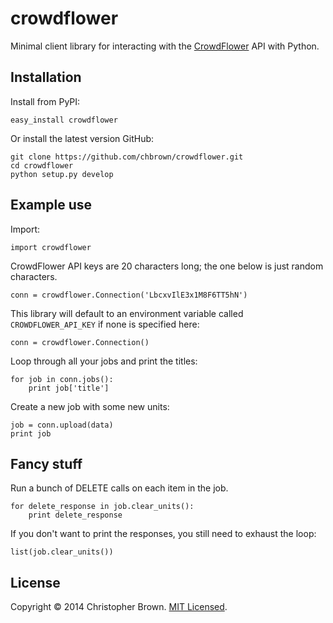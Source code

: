 # crowdflower

Minimal client library for interacting with the [CrowdFlower](http://www.crowdflower.com/) API with Python.


## Installation

Install from PyPI:

    easy_install crowdflower

Or install the latest version GitHub:

    git clone https://github.com/chbrown/crowdflower.git
    cd crowdflower
    python setup.py develop


## Example use

Import:

    import crowdflower

CrowdFlower API keys are 20 characters long; the one below is just random characters.

    conn = crowdflower.Connection('LbcxvIlE3x1M8F6TT5hN')

This library will default to an environment variable called `CROWDFLOWER_API_KEY` if
none is specified here:

    conn = crowdflower.Connection()

Loop through all your jobs and print the titles:

    for job in conn.jobs():
        print job['title']

Create a new job with some new units:

    job = conn.upload(data)
    print job


## Fancy stuff

Run a bunch of DELETE calls on each item in the job.

    for delete_response in job.clear_units():
        print delete_response

If you don't want to print the responses, you still need to exhaust the loop:

    list(job.clear_units())


## License

Copyright © 2014 Christopher Brown. [MIT Licensed](https://raw.github.com/chbrown/crowdflower/master/LICENSE).

